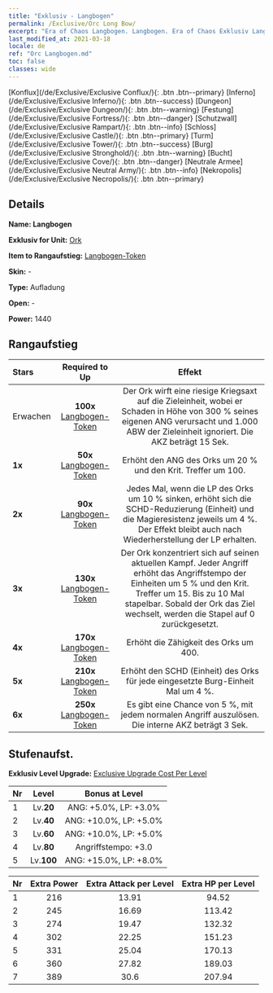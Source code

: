 ```yaml
---
title: "Exklusiv - Langbogen"
permalink: /Exclusive/Orc Long Bow/
excerpt: "Era of Chaos Langbogen. Langbogen. Era of Chaos Exklusiv Langbogen. Ork Exklusiv."
last_modified_at: 2021-03-18
locale: de
ref: "Orc Langbogen.md"
toc: false
classes: wide
---
```

 [Konflux](/de/Exclusive/Exclusive Conflux/){: .btn .btn--primary} [Inferno](/de/Exclusive/Exclusive Inferno/){: .btn .btn--success} [Dungeon](/de/Exclusive/Exclusive Dungeon/){: .btn .btn--warning} [Festung](/de/Exclusive/Exclusive Fortress/){: .btn .btn--danger} [Schutzwall](/de/Exclusive/Exclusive Rampart/){: .btn .btn--info} [Schloss](/de/Exclusive/Exclusive Castle/){: .btn .btn--primary} [Turm](/de/Exclusive/Exclusive Tower/){: .btn .btn--success} [Burg](/de/Exclusive/Exclusive Stronghold/){: .btn .btn--warning} [Bucht](/de/Exclusive/Exclusive Cove/){: .btn .btn--danger} [Neutrale Armee](/de/Exclusive/Exclusive Neutral Army/){: .btn .btn--info} [Nekropolis](/de/Exclusive/Exclusive Necropolis/){: .btn .btn--primary} 

## Details
 **Name: Langbogen** 

 **Exklusiv for Unit:** [Ork](/de/units/Orc/) 

 **Item to Rangaufstieg:** [Langbogen-Token](/de/Items/con_914/)

 **Skin:** -

 **Type:** Aufladung

 **Open:** -

 **Power:** 1440

## Rangaufstieg

  |     Stars    |  Required to Up | Effekt |
  |:-------------|:---------------:|:---------------:|
  |  Erwachen  | **100x** [Langbogen-Token](/de/Items/con_914/) | <Wirbelnde Kriegsaxt> Der Ork wirft eine riesige Kriegsaxt auf die Zieleinheit, wobei er Schaden in Höhe von 300 % seines eigenen ANG verursacht und 1.000 ABW der Zieleinheit ignoriert. Die AKZ beträgt 15 Sek. |
  | **1x** <i class="fas fa-star"/> | **50x** [Langbogen-Token](/de/Items/con_914/) | Erhöht den ANG des Orks um 20 % und den Krit. Treffer um 100. |
  | **2x** <i class="fas fa-star"/> | **90x** [Langbogen-Token](/de/Items/con_914/) | Jedes Mal, wenn die LP des Orks um 10 % sinken, erhöht sich die SCHD-Reduzierung (Einheit) und die Magieresistenz jeweils um 4 %. Der Effekt bleibt auch nach Wiederherstellung der LP erhalten. |
  | **3x** <i class="fas fa-star"/> | **130x** [Langbogen-Token](/de/Items/con_914/) | Der Ork konzentriert sich auf seinen aktuellen Kampf. Jeder Angriff erhöht das Angriffstempo der Einheiten um 5 % und den Krit. Treffer um 15. Bis zu 10 Mal stapelbar. Sobald der Ork das Ziel wechselt, werden die Stapel auf 0 zurückgesetzt. |
  | **4x** <i class="fas fa-star"/> | **170x** [Langbogen-Token](/de/Items/con_914/) | Erhöht die Zähigkeit des Orks um 400. |
  | **5x** <i class="fas fa-star"/> | **210x** [Langbogen-Token](/de/Items/con_914/) | Erhöht den SCHD (Einheit) des Orks für jede eingesetzte Burg-Einheit Mal um 4 %. |
  | **6x** <i class="fas fa-star"/> | **250x** [Langbogen-Token](/de/Items/con_914/) | Es gibt eine Chance von 5 %, mit jedem normalen Angriff <Wirbelnde Kriegsaxt> auszulösen. Die interne AKZ beträgt 3 Sek. |


## Stufenaufst.
 **Exklusiv Level Upgrade:** [Exclusive Upgrade Cost Per Level](/Exclusive/ExclusiveUpgradeCostPerLevel/)

  |  Nr  |   Level  | Bonus at Level |
  |:-----|:--------:|:--------------:|
  | 1 | Lv.**20** | ANG: +5.0%, LP: +3.0% |
  | 2 | Lv.**40** | ANG: +10.0%, LP: +5.0% |
  | 3 | Lv.**60** | ANG: +10.0%, LP: +5.0% |
  | 4 | Lv.**80** | Angriffstempo: +3.0 |
  | 5 | Lv.**100** | ANG: +15.0%, LP: +8.0% |


  |  Nr  |  Extra Power | Extra Attack per Level | Extra HP per Level |
  |:-----|:--------:|:--------:|:--------:|
  | 1 | 216 | 13.91 | 94.52 |
  | 2 | 245 | 16.69 | 113.42 |
  | 3 | 274 | 19.47 | 132.32 |
  | 4 | 302 | 22.25 | 151.23 |
  | 5 | 331 | 25.04 | 170.13 |
  | 6 | 360 | 27.82 | 189.03 |
  | 7 | 389 | 30.6 | 207.94 |


